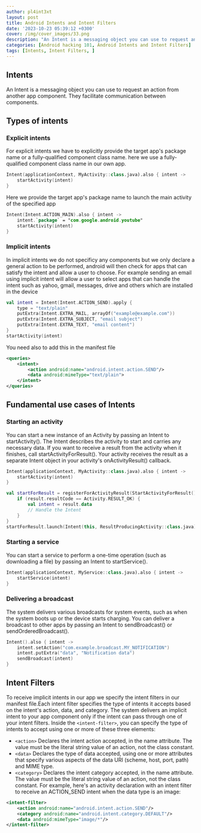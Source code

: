```yaml
---
author: pl4int3xt
layout: post
title: Android Intents and Intent Filters
date: '2023-10-23 05:39:12 +0300'
cover: /img/cover_images/33.png
description: "An Intent is a messaging object you can use to request an action from another app component. They facilitate communication between components."
categories: [Android hacking 101, Android Intents and Intent Filters]
tags: [Intents, Intent Filters, ]
---
```


## Intents
An Intent is a messaging object you can use to request an action from another app component. They facilitate communication between components.
## Types of intents
### Explicit intents 
For explicit intents we have to explicitly provide the target app's package name or a fully-qualified component class name. here we use a fully-qualified component class name in our own app. 
```kotlin
Intent(applicationContext, MyActivity::class.java).also { intent ->
    startActivity(intent)
}
```
Here we provide the target app's package name to launch the main activity of the specified app
```kotlin
Intent(Intent.ACTION_MAIN).also { intent -> 
    intent.`package` = "com.google.android.youtube"
    startActivity(intent)
}
```
### Implicit intents
In implicit intents we do not specificy any components but we only declare a general action to be performed, android will then check for apps that can satisfy the intent and allow a user to choose. For example sending an email using implicit intent will allow a user to select apps that can handle the intent such as yahoo, gmail, messages, drive and others which are installed in the device
```kotlin
val intent = Intent(Intent.ACTION_SEND).apply {
    type = "text/plain"
    putExtra(Intent.EXTRA_MAIL, arrayOf("example@example.com"))
    putExtra(Intent.EXTRA_SUBJECT, "email subject")
    putExtra(Intent.EXTRA_TEXT, "email content")
}
startActivity(intent)
```
You need also to add this in the manifest file
```xml
<queries>
    <intent>
        <action android:name="android.intent.action.SEND"/>
        <data android:mimeType="text/plain">
    </intent>
</queries>
```
## Fundamental use cases of Intents
### Starting an activity
You can start a new instance of an Activity by passing an Intent to startActivity(). The Intent describes the activity to start and carries any necessary data. If you want to receive a result from the activity when it finishes, call startActivityForResult(). Your activity receives the result as a separate Intent object in your activity's onActivityResult() callback.
```kotlin
Intent(applicationContext, MyActivity::class.java).also { intent ->
    startActivity(intent)
}
```
```kotlin
val startForResult = registerForActivityResult(StartActivityForResult()) { result ->
    if (result.resultCode == Activity.RESULT_OK) {
        val intent = result.data
        // Handle the Intent
    }
}
startForResult.launch(Intent(this, ResultProducingActivity::class.java))
```
### Starting a service
You can start a service to perform a one-time operation (such as downloading a file) by passing an Intent to startService().
```kotlin
Intent(applicationContext, MyService::class.java).also { intent ->
    startService(intent)
}
```
### Delivering a broadcast
The system delivers various broadcasts for system events, such as when the system boots up or the device starts charging. You can deliver a broadcast to other apps by passing an Intent to sendBroadcast() or sendOrderedBroadcast().
```kotlin
Intent().also { intent ->
    intent.setAction("com.example.broadcast.MY_NOTIFICATION")
    intent.putExtra("data", "Notification data")
    sendBroadcast(intent)
}
```
## Intent Filters
To receive implicit intents in our app we specify the intent filters in our manifest file.Each intent filter specifies the type of intents it accepts based on the intent's action, data, and category. The system delivers an implicit intent to your app component only if the intent can pass through one of your intent filters. Inside the ```<intent-filter>```, you can specify the type of intents to accept using one or more of these three elements:
* ```<action>```
    Declares the intent action accepted, in the name attribute. The value must be the literal string value of an action, not the class constant.
* ```<data>```
    Declares the type of data accepted, using one or more attributes that specify various aspects of the data URI (scheme, host, port, path) and MIME type.
* ```<category>```
    Declares the intent category accepted, in the name attribute. The value must be the literal string value of an action, not the class constant. 
For example, here's an activity declaration with an intent filter to receive an ACTION_SEND intent when the data type is an image:

```xml
<intent-filter>
    <action android:name="android.intent.action.SEND"/>
    <category android:name="android.intent.category.DEFAULT"/>
    <data android:mimeType="image/*"/>
</intent-filter>
```